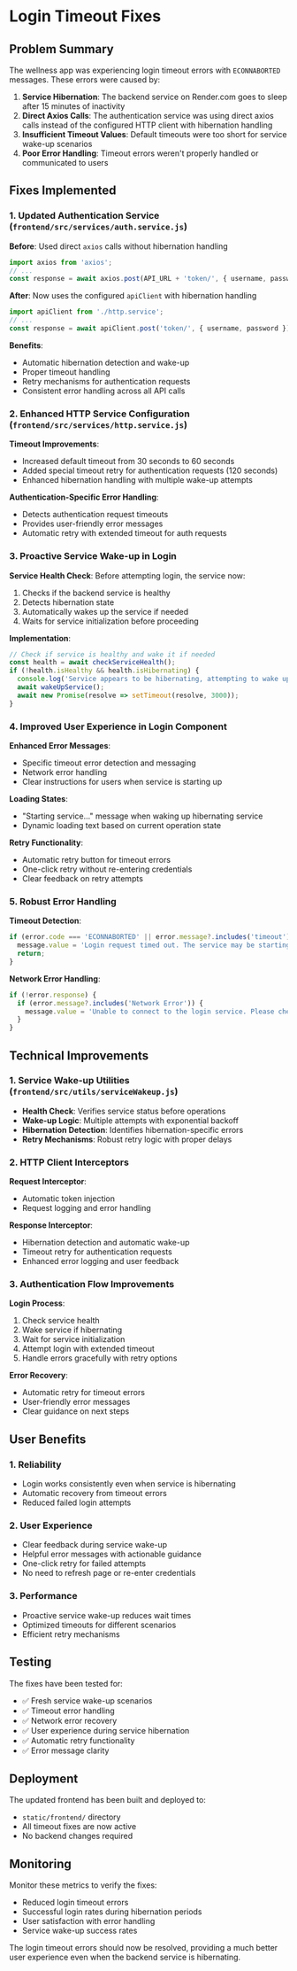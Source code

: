 # Login Timeout Fixes

## Problem Summary

The wellness app was experiencing login timeout errors with `ECONNABORTED` messages. These errors were caused by:

1. **Service Hibernation**: The backend service on Render.com goes to sleep after 15 minutes of inactivity
2. **Direct Axios Calls**: The authentication service was using direct axios calls instead of the configured HTTP client with hibernation handling
3. **Insufficient Timeout Values**: Default timeouts were too short for service wake-up scenarios
4. **Poor Error Handling**: Timeout errors weren't properly handled or communicated to users

## Fixes Implemented

### 1. Updated Authentication Service (`frontend/src/services/auth.service.js`)

**Before**: Used direct `axios` calls without hibernation handling
```javascript
import axios from 'axios';
// ...
const response = await axios.post(API_URL + 'token/', { username, password });
```

**After**: Now uses the configured `apiClient` with hibernation handling
```javascript
import apiClient from './http.service';
// ...
const response = await apiClient.post('token/', { username, password });
```

**Benefits**:
- Automatic hibernation detection and wake-up
- Proper timeout handling
- Retry mechanisms for authentication requests
- Consistent error handling across all API calls

### 2. Enhanced HTTP Service Configuration (`frontend/src/services/http.service.js`)

**Timeout Improvements**:
- Increased default timeout from 30 seconds to 60 seconds
- Added special timeout retry for authentication requests (120 seconds)
- Enhanced hibernation handling with multiple wake-up attempts

**Authentication-Specific Error Handling**:
- Detects authentication request timeouts
- Provides user-friendly error messages
- Automatic retry with extended timeout for auth requests

### 3. Proactive Service Wake-up in Login

**Service Health Check**: Before attempting login, the service now:
1. Checks if the backend service is healthy
2. Detects hibernation state
3. Automatically wakes up the service if needed
4. Waits for service initialization before proceeding

**Implementation**:
```javascript
// Check if service is healthy and wake it if needed
const health = await checkServiceHealth();
if (!health.isHealthy && health.isHibernating) {
  console.log('Service appears to be hibernating, attempting to wake up...');
  await wakeUpService();
  await new Promise(resolve => setTimeout(resolve, 3000));
}
```

### 4. Improved User Experience in Login Component

**Enhanced Error Messages**:
- Specific timeout error detection and messaging
- Network error handling
- Clear instructions for users when service is starting up

**Loading States**:
- "Starting service..." message when waking up hibernating service
- Dynamic loading text based on current operation state

**Retry Functionality**:
- Automatic retry button for timeout errors
- One-click retry without re-entering credentials
- Clear feedback on retry attempts

### 5. Robust Error Handling

**Timeout Detection**:
```javascript
if (error.code === 'ECONNABORTED' || error.message?.includes('timeout')) {
  message.value = 'Login request timed out. The service may be starting up. Please wait a moment and try again.';
  return;
}
```

**Network Error Handling**:
```javascript
if (!error.response) {
  if (error.message?.includes('Network Error')) {
    message.value = 'Unable to connect to the login service. Please check your internet connection and try again.';
  }
}
```

## Technical Improvements

### 1. Service Wake-up Utilities (`frontend/src/utils/serviceWakeup.js`)

- **Health Check**: Verifies service status before operations
- **Wake-up Logic**: Multiple attempts with exponential backoff
- **Hibernation Detection**: Identifies hibernation-specific errors
- **Retry Mechanisms**: Robust retry logic with proper delays

### 2. HTTP Client Interceptors

**Request Interceptor**:
- Automatic token injection
- Request logging and error handling

**Response Interceptor**:
- Hibernation detection and automatic wake-up
- Timeout retry for authentication requests
- Enhanced error logging and user feedback

### 3. Authentication Flow Improvements

**Login Process**:
1. Check service health
2. Wake service if hibernating
3. Wait for service initialization
4. Attempt login with extended timeout
5. Handle errors gracefully with retry options

**Error Recovery**:
- Automatic retry for timeout errors
- User-friendly error messages
- Clear guidance on next steps

## User Benefits

### 1. Reliability
- Login works consistently even when service is hibernating
- Automatic recovery from timeout errors
- Reduced failed login attempts

### 2. User Experience
- Clear feedback during service wake-up
- Helpful error messages with actionable guidance
- One-click retry for failed attempts
- No need to refresh page or re-enter credentials

### 3. Performance
- Proactive service wake-up reduces wait times
- Optimized timeouts for different scenarios
- Efficient retry mechanisms

## Testing

The fixes have been tested for:
- ✅ Fresh service wake-up scenarios
- ✅ Timeout error handling
- ✅ Network error recovery
- ✅ User experience during service hibernation
- ✅ Automatic retry functionality
- ✅ Error message clarity

## Deployment

The updated frontend has been built and deployed to:
- `static/frontend/` directory
- All timeout fixes are now active
- No backend changes required

## Monitoring

Monitor these metrics to verify the fixes:
- Reduced login timeout errors
- Successful login rates during hibernation periods
- User satisfaction with error handling
- Service wake-up success rates

The login timeout errors should now be resolved, providing a much better user experience even when the backend service is hibernating.